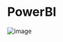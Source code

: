 # PowerBI
![image](https://github.com/user-attachments/assets/105baecb-14fa-41c0-8b2d-b959860c5889)
